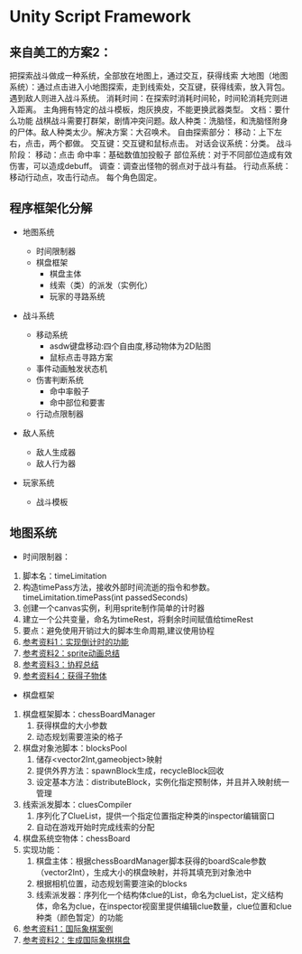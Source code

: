 # Unity Script Framework
## 来自美工的方案2：
把探索战斗做成一种系统，全部放在地图上，通过交互，获得线索
  大地图（地图系统）：通过点击进入小地图探索，走到线索处，交互键，获得线索，放入背包。遇到敌人则进入战斗系统。
  消耗时间：在探索时消耗时间轮，时间轮消耗完则进入距离。
 主角拥有特定的战斗模板，炮灰换皮，不能更换武器类型。
文档：要什么功能
 战棋战斗需要打群架，剧情冲突问题。敌人种类：洗脑怪，和洗脑怪附身的尸体。敌人种类太少。解决方案：大召唤术。
自由探索部分：
  移动：上下左右，点击，两个都做。
 交互键：交互键和鼠标点击。
 对话会议系统：分类。
 战斗阶段：
 移动：点击
 命中率：基础数值加投骰子
部位系统：对于不同部位造成有效伤害，可以造成debuff。
调查：调查出怪物的弱点对于战斗有益。
行动点系统：移动行动点，攻击行动点。
每个角色固定。

## 程序框架化分解
- 地图系统
  - 时间限制器
  - 棋盘框架
    - 棋盘主体
    - 线索（类）的派发（实例化）
    - 玩家的寻路系统
  

- 战斗系统
    - 移动系统
      - asdw键盘移动:四个自由度,移动物体为2D贴图
      - 鼠标点击寻路方案
    - 事件动画触发状态机
    - 伤害判断系统
      - 命中率骰子
      - 命中部位和要害
    - 行动点限制器

- 敌人系统
  - 敌人生成器
  - 敌人行为器

- 玩家系统
    - 战斗模板

## 地图系统
- 时间限制器：
1. 脚本名：timeLimitation
2. 构造timePass方法，接收外部时间流逝的指令和参数。
   <br/>timeLimitation.timePass(int passedSeconds)
3. 创建一个canvas实例，利用sprite制作简单的计时器
4. 建立一个公共变量，命名为timeRest，将剩余时间赋值给timeRest
5. 要点：避免使用开销过大的脚本生命周期,建议使用协程
6. [参考资料1：实现倒计时的功能](https://blog.csdn.net/qq_42672770/article/details/105603707?utm_medium=distribute.pc_relevant.none-task-blog-title-2&spm=1001.2101.3001.4242)   
7. [参考资料2：sprite动画总结](https://blog.csdn.net/WangHaoDiablo/article/details/52838583?locationNum=10&fps=1)
8. [参考资料3：协程总结](https://blog.csdn.net/yangguihao/article/details/105638453)
9. [参考资料4：获得子物体](https://blog.csdn.net/wangjianxin97/article/details/81704670)

- 棋盘框架
1. 棋盘框架脚本：chessBoardManager
    1. 获得棋盘的大小参数
    2. 动态规划需要渲染的格子
2. 棋盘对象池脚本：blocksPool
    1. 储存<vector2Int,gameobject>映射
    2. 提供外界方法：spawnBlock生成，recycleBlock回收
    3. 设定基本方法：distributeBlock，实例化指定预制体，并且并入映射统一管理
3. 线索派发脚本：cluesCompiler
    1. 序列化了ClueList，提供一个指定位置指定种类的inspector编辑窗口
    2. 自动在游戏开始时完成线索的分配
4. 棋盘系统空物体：chessBoard
5. 实现功能：<br/>
   1. 棋盘主体：根据chessBoardManager脚本获得的boardScale参数（vector2Int），生成大小的棋盘映射，并将其填充到对象池中
   2. 根据相机位置，动态规划需要渲染的blocks
   3. 线索派发器：序列化一个结构体clue的List，命名为clueList，定义结构体，命名为clue，在inspector视窗里提供编辑clue数量，clue位置和clue种类（颜色暂定）的功能
6. [参考资料1：国际象棋案例](https://blog.csdn.net/kmyhy/article/details/82690409)
7. [参考资料2：生成国际象棋棋盘](https://blog.csdn.net/qq_43427963/article/details/98474354?utm_medium=distribute.pc_relevant.none-task-blog-BlogCommendFromBaidu-8.not_use_machine_learn_pai&depth_1-utm_source=distribute.pc_relevant.none-task-blog-BlogCommendFromBaidu-8.not_use_machine_learn_pai)
